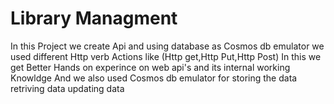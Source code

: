 <h1>Library Managment</h1>
In this Project we create Api and using database as Cosmos db emulator 
we used different Http verb Actions like (Http get,Http Put,Http Post)
In this we get Better Hands on experince on web api's and its internal working Knowldge
And we also used Cosmos db emulator for storing the data retriving data updating data
